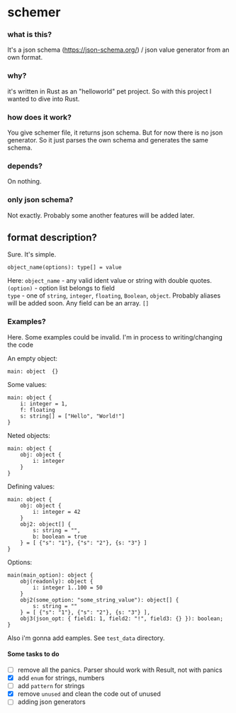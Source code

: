 # schemer

### what is this?

It's a json schema (https://json-schema.org/) / json value generator from an own format.

### why?

it's written in Rust as an "helloworld" pet project. So with this project I wanted to dive into Rust.

### how does it work?

You give schemer file, it returns json schema. But for now there is no json generator. So it just parses the own schema and generates the same schema.

### depends?

On nothing.

### only json schema?

Not exactly. Probably some another features will be added later.

## format description?

Sure. It's simple.

```schemer
object_name(options): type[] = value
```

Here:
`object_name` - any valid ident value or string with double quotes.  
`(option)` - option list belongs to field  
`type` - one of `string`, `integer`, `floating`, `Boolean`, `object`. Probably aliases will be added soon. Any field can be an array. `[]`  

### Examples?

Here. Some examples could be invalid. I'm in process to writing/changing the code

An empty object:

```schemer
main: object  {}
```

Some values:

```schemer
main: object {
    i: integer = 1,
    f: floating
    s: string[] = ["Hello", "World!"]
}
```

Neted objects:

```schemer
main: object {
    obj: object {
        i: integer
    }
}
```

Defining values:

```schemer
main: object {
    obj: object {
        i: integer = 42
    }
    obj2: object[] {
        s: string = "",
        b: boolean = true
    } = [ {"s": "1"}, {"s": "2"}, {s: "3"} ]
}

```

Options:

```schemer
main(main_option): object {
    obj(readonly): object {
        i: integer 1..100 = 50
    }
    obj2(some_option: "some_string_value"): object[] {
        s: string = ""
    } = [ {"s": "1"}, {"s": "2"}, {s: "3"} ], 
    obj3(json_opt: { field1: 1, field2: "!", field3: {} }): boolean;
}

```

Also i'm gonna add eamples. See `test_data` directory.

#### Some tasks to do

- [ ] remove all the panics. Parser should work with Result, not with panics
- [x] add `enum` for strings, numbers
- [ ] add `pattern` for strings
- [x] remove `unused` and clean the code out of unused
- [ ] adding json generators
